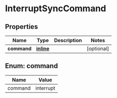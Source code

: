 # InterruptSyncCommand

## Properties
Name | Type | Description | Notes
------------ | ------------- | ------------- | -------------
**command** | [**inline**](#CommandEnum) |  |  [optional]

<a name="CommandEnum"></a>
## Enum: command
Name | Value
---- | -----
command | interrupt
